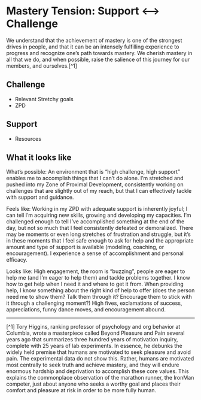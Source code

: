 # Mastery Tension: Support <--> Challenge

We understand that the achievement of mastery is one of the strongest drives in people, and that it can be an intensely fulfilling experience to progress and recognize one’s path towards mastery. We cherish mastery in all that we do, and when possible, raise the salience of this journey for our members, and ourselves.[^1]

## Challenge

- Relevant Stretchy goals
- ZPD

## Support

- Resources

## What it looks like

What’s possible: An environment that is “high challenge, high support” enables me to accomplish things that I can’t do alone. I’m stretched and pushed into my Zone of Proximal Development, consistently working on challenges that are slightly out of my reach, but that I can effectively tackle with support and guidance.

Feels like: Working in my ZPD with adequate support is inherently joyful; I can tell I’m acquiring new skills, growing and developing my capacities. I’m challenged enough to tell I’ve accomplished something at the end of the day, but not so much that I feel consistently defeated or demoralized. There may be moments or even long stretches of frustration and struggle, but it’s in these moments that I feel safe enough to ask for help and the appropriate amount and type of support is available (modeling, coaching, or encouragement). I experience a sense of accomplishment and personal efficacy.

Looks like: High engagement, the room is “buzzing”, people are eager to help me (and I’m eager to help them) and tackle problems together. I know how to get help when I need it and where to get it from. When providing help, I know something about the right kind of help to offer (does the person need me to show them? Talk them through it? Encourage them to stick with it through a challenging moment?) High fives, exclamations of success, appreciations, funny dance moves, and encouragement abound.

----

[^1] Tory Higgins, ranking professor of psychology and org behavior at Columbia, wrote a masterpiece called Beyond Pleasure and Pain several years ago that summarizes three hundred years of motivation inquiry, complete with 25 years of lab experiments. In essence, he debunks the widely held premise that humans are motivated to seek pleasure and avoid pain. The experimental data do not show this. Rather, humans are motivated most centrally to seek truth and achieve mastery, and they will endure enormous hardship and deprivation to accomplish these core values. This explains the commonplace observation of the marathon runner, the IronMan competer, just about anyone who seeks a worthy goal and places their comfort and pleasure at risk in order to be more fully human.
